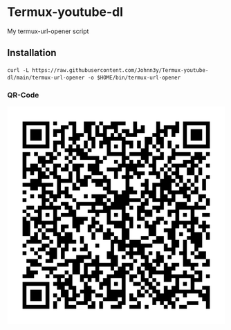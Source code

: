 # Termux-youtube-dl
My termux-url-opener script
## Installation
`curl -L https://raw.githubusercontent.com/Johnn3y/Termux-youtube-dl/main/termux-url-opener -o $HOME/bin/termux-url-opener`
### QR-Code
![](https://raw.githubusercontent.com/Johnn3y/Termux-youtube-dl/main/termux-url-opener-install-script.svg)
